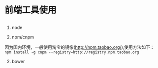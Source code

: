 # 前端工具使用



## 

1. node

2. npm/cnpm 

因为国内环境，一般使用淘宝的镜像(http://npm.taobao.org/),使用方法如下：
``` npm install -g cnpm --registry=http://registry.npm.taobao.org ```

2. bower